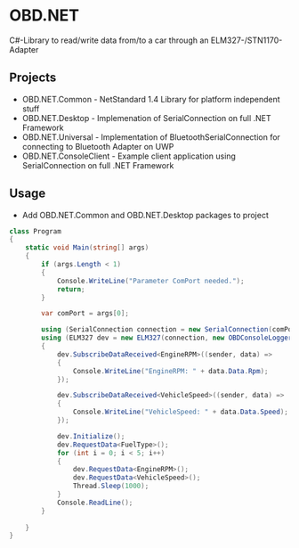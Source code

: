 # OBD.NET
C#-Library to read/write data from/to a car through an ELM327-/STN1170-Adapter

## Projects
* OBD.NET.Common - NetStandard 1.4 Library for platform independent stuff
* OBD.NET.Desktop - Implemenation of SerialConnection on full .NET Framework
* OBD.NET.Universal - Implementation of BluetoothSerialConnection for connecting to Bluetooth Adapter on UWP
* OBD.NET.ConsoleClient - Example client application using SerialConnection on full .NET Framework

## Usage
* Add OBD.NET.Common and OBD.NET.Desktop packages to project
```csharp
class Program
{
    static void Main(string[] args)
    {
        if (args.Length < 1)
        {
            Console.WriteLine("Parameter ComPort needed.");
            return;
        }

        var comPort = args[0];

        using (SerialConnection connection = new SerialConnection(comPort))
        using (ELM327 dev = new ELM327(connection, new OBDConsoleLogger(OBDLogLevel.Debug)))
        {
            dev.SubscribeDataReceived<EngineRPM>((sender, data) =>
            {
                Console.WriteLine("EngineRPM: " + data.Data.Rpm);
            });

            dev.SubscribeDataReceived<VehicleSpeed>((sender, data) =>
            {
                Console.WriteLine("VehicleSpeed: " + data.Data.Speed);
            });

            dev.Initialize();
            dev.RequestData<FuelType>();
            for (int i = 0; i < 5; i++)
            {
                dev.RequestData<EngineRPM>();
                dev.RequestData<VehicleSpeed>();
                Thread.Sleep(1000);
            }
            Console.ReadLine();
        }
        
    }
}
```


